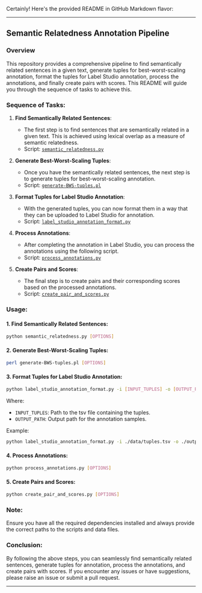 Certainly! Here's the provided README in GitHub Markdown flavor:

---

## Semantic Relatedness Annotation Pipeline

### Overview
This repository provides a comprehensive pipeline to find semantically related sentences in a given text, generate tuples for best-worst-scaling annotation, format the tuples for Label Studio annotation, process the annotations, and finally create pairs with scores. This README will guide you through the sequence of tasks to achieve this.

### Sequence of Tasks:

1. **Find Semantically Related Sentences**: 
   - The first step is to find sentences that are semantically related in a given text. This is achieved using lexical overlap as a measure of semantic relatedness.
   - Script: [`semantic_relatedness.py`](https://github.com/shmuhammadd/semantic_relatedness/blob/main/scripts/semantic_relatedness.py)

2. **Generate Best-Worst-Scaling Tuples**: 
   - Once you have the semantically related sentences, the next step is to generate tuples for best-worst-scaling annotation.
   - Script: [`generate-BWS-tuples.pl`](https://github.com/shmuhammadd/labelstudio-semrel-pipeline/blob/main/Best-Worst-Scaling-Scripts/generate-BWS-tuples.pl)

3. **Format Tuples for Label Studio Annotation**: 
   - With the generated tuples, you can now format them in a way that they can be uploaded to Label Studio for annotation.
   - Script: [`label_studio_annotation_format.py`](https://github.com/shmuhammadd/labelstudio-semrel-pipeline/blob/main/scripts/label_studio_annotation_format.py)

4. **Process Annotations**: 
   - After completing the annotation in Label Studio, you can process the annotations using the following script.
   - Script: [`process_annotations.py`](https://github.com/shmuhammadd/labelstudio-semrel-pipeline/blob/main/scripts/process_annotations.py)

5. **Create Pairs and Scores**: 
   - The final step is to create pairs and their corresponding scores based on the processed annotations.
   - Script: [`create_pair_and_scores.py`](https://github.com/shmuhammadd/labelstudio-semrel-pipeline/blob/main/scripts/create_pair_and%20scores.py)

### Usage:

#### 1. Find Semantically Related Sentences:
```bash
python semantic_relatedness.py [OPTIONS]
```

#### 2. Generate Best-Worst-Scaling Tuples:
```bash
perl generate-BWS-tuples.pl [OPTIONS]
```

#### 3. Format Tuples for Label Studio Annotation:
```bash
python label_studio_annotation_format.py -i [INPUT_TUPLES] -o [OUTPUT_PATH]
```
Where:
- `INPUT_TUPLES`: Path to the tsv file containing the tuples.
- `OUTPUT_PATH`: Output path for the annotation samples.

Example:
```bash
python label_studio_annotation_format.py -i ./data/tuples.tsv -o ./output/
```

#### 4. Process Annotations:
```bash
python process_annotations.py [OPTIONS]
```

#### 5. Create Pairs and Scores:
```bash
python create_pair_and_scores.py [OPTIONS]
```

### Note:
Ensure you have all the required dependencies installed and always provide the correct paths to the scripts and data files.

### Conclusion:
By following the above steps, you can seamlessly find semantically related sentences, generate tuples for annotation, process the annotations, and create pairs with scores. If you encounter any issues or have suggestions, please raise an issue or submit a pull request.

---
